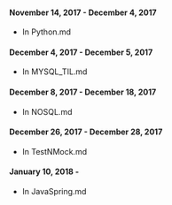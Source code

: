 #### November 14, 2017 - December 4, 2017

* In Python.md

#### December 4, 2017 - December 5, 2017

* In MYSQL_TIL.md

#### December 8, 2017 - December 18, 2017

* In NOSQL.md

#### December 26, 2017 - December 28, 2017

* In TestNMock.md

#### January 10, 2018 - 

* In JavaSpring.md